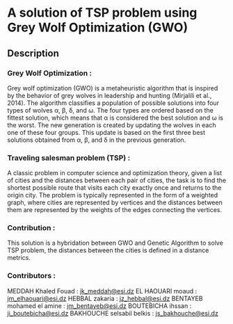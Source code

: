 # A solution of TSP problem using Grey Wolf Optimization (GWO)

## Description 
### Grey Wolf Optimization : 
Grey wolf optimization (GWO) is a metaheuristic algorithm that is inspired by the behavior of grey wolves in leadership and hunting (Mirjalili et al., 2014). The algorithm classifies a population of possible solutions into four types of wolves α, β, δ, and ω. The four types are ordered based on the fittest solution, which means that α is considered the best solution and ω is the worst. The new generation is created by updating the wolves in each one of these four groups. This update is based on the first three best solutions obtained from α, β, and δ in the previous generation.

### Traveling salesman problem (TSP) : 
A classic problem in computer science and optimization theory, given a list of cities and the distances between each pair of cities, the task is to find the shortest possible route that visits each city exactly once and returns to the origin city. The problem is typically represented in the form of a weighted graph, where cities are represented by vertices and the distances between them are represented by the weights of the edges connecting the vertices.

### Contribution : 
This solution is a hybridation between GWO and Genetic Algorithm to solve TSP problem, the distances between the cities is defined in a distance metrics. 

### Contributors : 

MEDDAH Khaled Fouad : jk_meddah@esi.dz
EL HAOUARI moaud : jm_elhaouari@esi.dz
HEBBAL zakaria : jz_hebbal@esi.dz
BENTAYEB mohamed el amine : jm_bentayeb@esi.dz
BOUTEBICHA ihssan : ji_boutebicha@esi.dz 
BAKHOUCHE selsabil belkis : js_bakhouche@esi.dz
